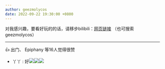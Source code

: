 ```yaml
---
author: geezmolycos
date: 2022-09-22 19:30:00 +0800
---
```

对我感兴趣，要看好玩的的话，请移步bilibili：[网页链接](https://space.bilibili.com/49868114)
（也可搜索geezmolycos）

---
👍 出门、 Epiphany 等16人觉得很赞

- 丫丫 : 好![](https://qzonestyle.gtimg.cn/qzone/em/e400403.gif)![](https://qzonestyle.gtimg.cn/qzone/em/e400403.gif)![](https://qzonestyle.gtimg.cn/qzone/em/e400403.gif)
